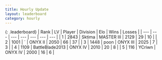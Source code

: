 ```yaml
---
title: Hourly Update
layout: leaderboard
category: hourly
---
```


{: .leaderboard}
| Rank | LV | Player | Division | Elo | Wins | Losses |
| --- | --- | --- | --- | --- | --- | --- |
| <span data-change="0">1</span> | 2843 | <span title="ID: 353063">Sktima</span> | MASTER III | <span data-change="0">2129</span> | <span data-change="0">29</span> | <span data-change="0">10</span> |
| <span data-change="0">2</span> | 1001 | <span title="ID: 224611">´</span> | ONYX II | <span data-change="-38">2050</span> | <span data-change="1">66</span> | <span data-change="4">37</span> |
| <span data-change="1">3</span> | 1448 | <span title="ID: 540690">poon</span> | ONYX III | <span data-change="0">2025</span> | <span data-change="0">7</span> | <span data-change="0">3</span> |
| <span data-change="1">4</span> | 1109 | <span title="ID: 12051">BattleBlade2013</span> | ONYX IV | <span data-change="0">2010</span> | <span data-change="0">20</span> | <span data-change="0">8</span> |
| <span data-change="1">5</span> | 116 | <span title="ID: 555090">YCriwn</span> | ONYX IV | <span data-change="0">2000</span> | <span data-change="0">16</span> | <span data-change="0">6</span> |
